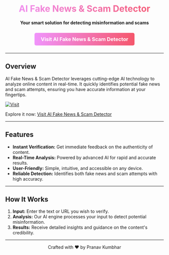 <!-- Header Section -->
<div align="center">
  <h1 style="background: linear-gradient(to right, #f093fb, #f5576c); -webkit-background-clip: text; color: transparent;">
    AI Fake News & Scam Detector
  </h1>
  <p><strong>Your smart solution for detecting misinformation and scams</strong></p>
  <a href="https://fakedetector.run.place" target="_blank" style="display: inline-block; padding: 10px 20px; margin: 10px; font-size: 16px; font-weight: bold; color: #fff; text-decoration: none; background: linear-gradient(to right, #f093fb, #f5576c); border-radius: 5px;">
    Visit AI Fake News & Scam Detector
  </a>
</div>

---

## Overview

AI Fake News & Scam Detector leverages cutting-edge AI technology to analyze online content in real-time. It quickly identifies potential fake news and scam attempts, ensuring you have accurate information at your fingertips.

[![Visit](https://img.shields.io/badge/Demo-Visit-blue)](https://fakedetector.run.place)

Explore it now: [Visit AI Fake News & Scam Detector](https://fakedetector.run.place)

---

## Features

- **Instant Verification:** Get immediate feedback on the authenticity of content.
- **Real-Time Analysis:** Powered by advanced AI for rapid and accurate results.
- **User-Friendly:** Simple, intuitive, and accessible on any device.
- **Reliable Detection:** Identifies both fake news and scam attempts with high accuracy.

---

## How It Works

1. **Input:** Enter the text or URL you wish to verify.
2. **Analysis:** Our AI engine processes your input to detect potential misinformation.
3. **Results:** Receive detailed insights and guidance on the content's credibility.

---

<div align="center">
  <p>Crafted with ❤️ by Pranav Kumbhar</p>
</div>
